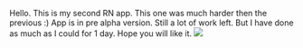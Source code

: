 Hello. This is my second RN app. This one was much harder then the previous :) App is in pre alpha version. Still a lot of work left. 
But I have done as much as I could for 1 day. Hope you will like it. 
![](weather.gif)
